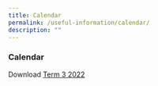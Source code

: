 ```yaml
---
title: Calendar
permalink: /useful-information/calendar/
description: ""
---
```



### Calendar

Download [Term 3 2022](/files/calendar.pdf)